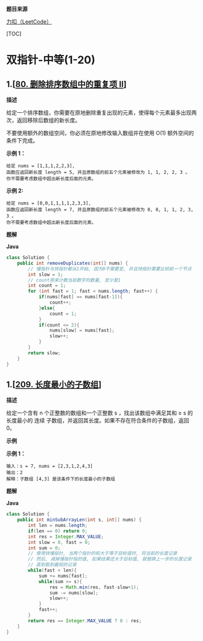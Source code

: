 **题目来源**

[力扣（LeetCode）](https://leetcode-cn.com/)

[TOC]



# 双指针-中等(1-20)

## 1.[[80. 删除排序数组中的重复项 II](https://leetcode-cn.com/problems/remove-duplicates-from-sorted-array-ii/)]

**描述**

给定一个排序数组，你需要在原地删除重复出现的元素，使得每个元素最多出现两次，返回移除后数组的新长度。

不要使用额外的数组空间，你必须在原地修改输入数组并在使用 O(1) 额外空间的条件下完成。

**示例 1：**

```
给定 nums = [1,1,1,2,2,3],
函数应返回新长度 length = 5, 并且原数组的前五个元素被修改为 1, 1, 2, 2, 3 。
你不需要考虑数组中超出新长度后面的元素。
```

**示例 2:**

```
给定 nums = [0,0,1,1,1,1,2,3,3],
函数应返回新长度 length = 7, 并且原数组的前五个元素被修改为 0, 0, 1, 1, 2, 3, 3 。
你不需要考虑数组中超出新长度后面的元素。
```

**题解**

**Java**

```java
class Solution {
    public int removeDuplicates(int[] nums) {
        // 慢指针与快指针都从1开始, 因为0不需要变, 并且快指针需要比较前一个节点
        int slow = 1; 
        // count用来计数当前数字的数量, 至少是1
        int count = 1;
        for (int fast = 1; fast < nums.length; fast++) {
            if(nums[fast] == nums[fast-1]){
                count++;
            }else{
                count = 1;
            }
            if(count <= 2){
                nums[slow] = nums[fast];
                slow++;
            }
        }
        return slow;
    }
}
```

## 1.[[209. 长度最小的子数组](https://leetcode-cn.com/problems/minimum-size-subarray-sum/)]

**描述**

给定一个含有 n 个正整数的数组和一个正整数 s ，找出该数组中满足其和 ≥ s 的长度最小的 连续 子数组，并返回其长度。如果不存在符合条件的子数组，返回 0。

**示例**

**示例 1：**

```
输入：s = 7, nums = [2,3,1,2,4,3]
输出：2
解释：子数组 [4,3] 是该条件下的长度最小的子数组
```

**题解**

**Java**

```java
class Solution {
    public int minSubArrayLen(int s, int[] nums) {
        int len = nums.length;
        if(len == 0) return 0;
        int res = Integer.MAX_VALUE;
        int slow = 0, fast = 0;
        int sum = 0;
        // 使用快慢指针, 当两个指针的和大于等于目标值时, 将当前的长度记录
        // 然后, 减掉慢指针指的值, 如果结果还大于目标值, 就替换上一步的长度记录
        // 直到取到最短的记录
        while(fast < len){
            sum += nums[fast];
            while(sum >= s){
                res = Math.min(res, fast-slow+1);
                sum -= nums[slow];
                slow++;
            }
            fast++;
        }
        return res == Integer.MAX_VALUE ? 0 : res;
    }
}
```

